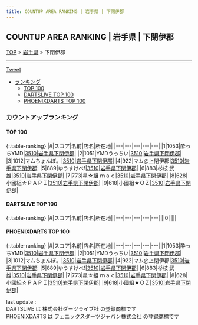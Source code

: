 ```yaml
---
title: COUNTUP AREA RANKING | 岩手県 | 下閉伊郡
---
```

## COUNTUP AREA RANKING | 岩手県 | 下閉伊郡

[TOP](/darts/rank/) > [岩手県](/darts/rank/岩手県/) > 下閉伊郡

___

<a href="https://twitter.com/share?ref_src=twsrc%5Etfw" data-text="COUNTUP AREA RANKING | 岩手県下閉伊郡" class="twitter-share-button" data-hashtags="DARTSLIVE,PHOENIXDARTS,darts,ダーツ" data-show-count="false">Tweet</a>

* [ランキング](#カウントアップランキング)
    * [TOP 100](#top-100)
    * [DARTSLIVE TOP 100](#dartslive-top-100)
    * [PHOENIXDARTS TOP 100](#phoenixdarts-top-100)

### カウントアップランキング

#### TOP 100



{:.table-ranking}
|#|スコア|名前|店名|所在地|
|---|---|---|---|---|
|1|1053|<span class="rank-name-pd">酔っちYMD</span>|<a href="https://vs.phoenixdarts.com/jp/shop/shopDetailInfo/s_86918?s_seq=86918">3510</a>|<a href="/darts/rank/岩手県/下閉伊郡">岩手県下閉伊郡</a>|
|2|1051|<span class="rank-name-pd">YMDうっちい</span>|<a href="https://vs.phoenixdarts.com/jp/shop/shopDetailInfo/s_86918?s_seq=86918">3510</a>|<a href="/darts/rank/岩手県/下閉伊郡">岩手県下閉伊郡</a>|
|3|1012|<span class="rank-name-pd">マムちょんぼ。</span>|<a href="https://vs.phoenixdarts.com/jp/shop/shopDetailInfo/s_86918?s_seq=86918">3510</a>|<a href="/darts/rank/岩手県/下閉伊郡">岩手県下閉伊郡</a>|
|4|922|<span class="rank-name-pd">マム@上閉伊郡</span>|<a href="https://vs.phoenixdarts.com/jp/shop/shopDetailInfo/s_86918?s_seq=86918">3510</a>|<a href="/darts/rank/岩手県/下閉伊郡">岩手県下閉伊郡</a>|
|5|889|<span class="rank-name-pd">ゆうすけべ!</span>|<a href="https://vs.phoenixdarts.com/jp/shop/shopDetailInfo/s_86918?s_seq=86918">3510</a>|<a href="/darts/rank/岩手県/下閉伊郡">岩手県下閉伊郡</a>|
|6|883|<span class="rank-name-pd">杉枝 武雄</span>|<a href="https://vs.phoenixdarts.com/jp/shop/shopDetailInfo/s_86918?s_seq=86918">3510</a>|<a href="/darts/rank/岩手県/下閉伊郡">岩手県下閉伊郡</a>|
|7|773|<span class="rank-name-pd">星☆組  ｍａｃ</span>|<a href="https://vs.phoenixdarts.com/jp/shop/shopDetailInfo/s_86918?s_seq=86918">3510</a>|<a href="/darts/rank/岩手県/下閉伊郡">岩手県下閉伊郡</a>|
|8|628|<span class="rank-name-pd">小國組☆ＰＡＰＩ</span>|<a href="https://vs.phoenixdarts.com/jp/shop/shopDetailInfo/s_86918?s_seq=86918">3510</a>|<a href="/darts/rank/岩手県/下閉伊郡">岩手県下閉伊郡</a>|
|9|618|<span class="rank-name-pd">小國組★ＯＺ</span>|<a href="https://vs.phoenixdarts.com/jp/shop/shopDetailInfo/s_86918?s_seq=86918">3510</a>|<a href="/darts/rank/岩手県/下閉伊郡">岩手県下閉伊郡</a>|


#### DARTSLIVE TOP 100



{:.table-ranking}
|#|スコア|名前|店名|所在地|
|---|---|---|---|---|
||0|<span class="rank-name-dl"> </span>|<a href=""></a>|<a href="/darts/rank//"></a>|


#### PHOENIXDARTS TOP 100



{:.table-ranking}
|#|スコア|名前|店名|所在地|
|---|---|---|---|---|
|1|1053|<span class="rank-name-pd">酔っちYMD</span>|<a href="https://vs.phoenixdarts.com/jp/shop/shopDetailInfo/s_86918?s_seq=86918">3510</a>|<a href="/darts/rank/岩手県/下閉伊郡">岩手県下閉伊郡</a>|
|2|1051|<span class="rank-name-pd">YMDうっちい</span>|<a href="https://vs.phoenixdarts.com/jp/shop/shopDetailInfo/s_86918?s_seq=86918">3510</a>|<a href="/darts/rank/岩手県/下閉伊郡">岩手県下閉伊郡</a>|
|3|1012|<span class="rank-name-pd">マムちょんぼ。</span>|<a href="https://vs.phoenixdarts.com/jp/shop/shopDetailInfo/s_86918?s_seq=86918">3510</a>|<a href="/darts/rank/岩手県/下閉伊郡">岩手県下閉伊郡</a>|
|4|922|<span class="rank-name-pd">マム@上閉伊郡</span>|<a href="https://vs.phoenixdarts.com/jp/shop/shopDetailInfo/s_86918?s_seq=86918">3510</a>|<a href="/darts/rank/岩手県/下閉伊郡">岩手県下閉伊郡</a>|
|5|889|<span class="rank-name-pd">ゆうすけべ!</span>|<a href="https://vs.phoenixdarts.com/jp/shop/shopDetailInfo/s_86918?s_seq=86918">3510</a>|<a href="/darts/rank/岩手県/下閉伊郡">岩手県下閉伊郡</a>|
|6|883|<span class="rank-name-pd">杉枝 武雄</span>|<a href="https://vs.phoenixdarts.com/jp/shop/shopDetailInfo/s_86918?s_seq=86918">3510</a>|<a href="/darts/rank/岩手県/下閉伊郡">岩手県下閉伊郡</a>|
|7|773|<span class="rank-name-pd">星☆組  ｍａｃ</span>|<a href="https://vs.phoenixdarts.com/jp/shop/shopDetailInfo/s_86918?s_seq=86918">3510</a>|<a href="/darts/rank/岩手県/下閉伊郡">岩手県下閉伊郡</a>|
|8|628|<span class="rank-name-pd">小國組☆ＰＡＰＩ</span>|<a href="https://vs.phoenixdarts.com/jp/shop/shopDetailInfo/s_86918?s_seq=86918">3510</a>|<a href="/darts/rank/岩手県/下閉伊郡">岩手県下閉伊郡</a>|
|9|618|<span class="rank-name-pd">小國組★ＯＺ</span>|<a href="https://vs.phoenixdarts.com/jp/shop/shopDetailInfo/s_86918?s_seq=86918">3510</a>|<a href="/darts/rank/岩手県/下閉伊郡">岩手県下閉伊郡</a>|


<div class="footer border-top border-gray-light mt-5 pt-3 text-right text-gray">
    last update : <span style="font-weight: italic" id="foot_last_modified"></span><br />
    DARTSLIVE は 株式会社ダーツライブ社 の登録商標です<br />
    PHOENIXDARTS は フェニックスダーツジャパン株式会社 の登録商標です<br />
</div>

<script src="https://cdnjs.cloudflare.com/ajax/libs/jquery.tablesorter/2.31.3/js/jquery.tablesorter.min.js" integrity="sha512-qzgd5cYSZcosqpzpn7zF2ZId8f/8CHmFKZ8j7mU4OUXTNRd5g+ZHBPsgKEwoqxCtdQvExE5LprwwPAgoicguNg==" crossorigin="anonymous" referrerpolicy="no-referrer"></script>
<link rel="stylesheet" href="https://cdnjs.cloudflare.com/ajax/libs/jquery.tablesorter/2.31.3/css/theme.default.min.css" integrity="sha512-wghhOJkjQX0Lh3NSWvNKeZ0ZpNn+SPVXX1Qyc9OCaogADktxrBiBdKGDoqVUOyhStvMBmJQ8ZdMHiR3wuEq8+w==" crossorigin="anonymous" referrerpolicy="no-referrer" />
<script>
$(function() {
    $(".table-ranking").tablesorter({sortList:[[0, 0]]});
    $("#foot_last_modified").text(formatDate(new Date(document.lastModified), 'yyyy-MM-dd HH:mm:ss'));
});
</script>

<script async src="https://platform.twitter.com/widgets.js" charset="utf-8"></script>